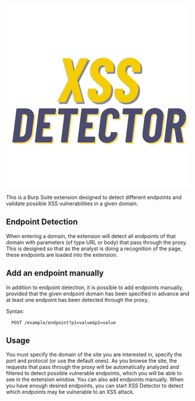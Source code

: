 <p align="center">
<img src="https://github.com/vkg-07/XSS-Detector/blob/main/files/XSS_Detector.png">
</p>

This is a Burp Suite extension designed to detect different endpoints and validate possible XSS vulnerabilities in a given domain.


Endpoint Detection
------------------

When entering a domain, the extension will detect all endpoints of that domain with parameters (of type URL or body) that pass through the proxy. 
This is designed so that as the analyst is doing a recognition of the page, these endpoints are loaded into the extension.

Add an endpoint manually
------------------------

In addition to endpoint detection, it is possible to add endpoints manually, provided that the given endpoint domain has been specified in advance 
and at least one endpoint has been detected through the proxy.

Syntax: 

      POST /example/endpoint?p1=value&p2=value

Usage
-----
You must specify the domain of the site you are interested in, specify the port and protocol (or use the default ones).
As you browse the site, the requests that pass through the proxy will be automatically analyzed and filtered to detect possible vulnerable endpoints,
which you will be able to see in the extension window. You can also add endpoints manually.
When you have enough desired endpoints, you can start XSS Detector to detect which endpoints may be vulnerable to an XSS attack.
